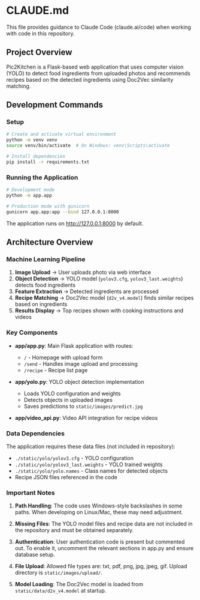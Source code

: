 # CLAUDE.md

This file provides guidance to Claude Code (claude.ai/code) when working with code in this repository.

## Project Overview

Pic2Kitchen is a Flask-based web application that uses computer vision (YOLO) to detect food ingredients from uploaded photos and recommends recipes based on the detected ingredients using Doc2Vec similarity matching.

## Development Commands

### Setup
```bash
# Create and activate virtual environment
python -m venv venv
source venv/bin/activate  # On Windows: venv\Scripts\activate

# Install dependencies
pip install -r requirements.txt
```

### Running the Application
```bash
# Development mode
python -m app.app

# Production mode with gunicorn
gunicorn app.app:app --bind 127.0.0.1:8000
```

The application runs on http://127.0.0.1:8000 by default.

## Architecture Overview

### Machine Learning Pipeline
1. **Image Upload** → User uploads photo via web interface
2. **Object Detection** → YOLO model (`yolov3.cfg`, `yolov3_last.weights`) detects food ingredients
3. **Feature Extraction** → Detected ingredients are processed
4. **Recipe Matching** → Doc2Vec model (`d2v_v4.model`) finds similar recipes based on ingredients
5. **Results Display** → Top recipes shown with cooking instructions and videos

### Key Components

- **app/app.py**: Main Flask application with routes:
  - `/` - Homepage with upload form
  - `/send` - Handles image upload and processing
  - `/recipe` - Recipe list page
  
- **app/yolo.py**: YOLO object detection implementation
  - Loads YOLO configuration and weights
  - Detects objects in uploaded images
  - Saves predictions to `static/images/predict.jpg`

- **app/video_api.py**: Video API integration for recipe videos

### Data Dependencies

The application requires these data files (not included in repository):
- `./static/yolo/yolov3.cfg` - YOLO configuration
- `./static/yolo/yolov3_last.weights` - YOLO trained weights
- `./static/yolo/yolo.names` - Class names for detected objects
- Recipe JSON files referenced in the code

### Important Notes

1. **Path Handling**: The code uses Windows-style backslashes in some paths. When developing on Linux/Mac, these may need adjustment.

2. **Missing Files**: The YOLO model files and recipe data are not included in the repository and must be obtained separately.

3. **Authentication**: User authentication code is present but commented out. To enable it, uncomment the relevant sections in app.py and ensure database setup.

4. **File Upload**: Allowed file types are: txt, pdf, png, jpg, jpeg, gif. Upload directory is `static/images/upload/`.

5. **Model Loading**: The Doc2Vec model is loaded from `static/data/d2v_v4.model` at startup.